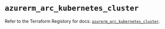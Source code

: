 # `azurerm_arc_kubernetes_cluster`

Refer to the Terraform Registory for docs: [`azurerm_arc_kubernetes_cluster`](https://registry.terraform.io/providers/hashicorp/azurerm/3.57.0/docs/resources/arc_kubernetes_cluster).
